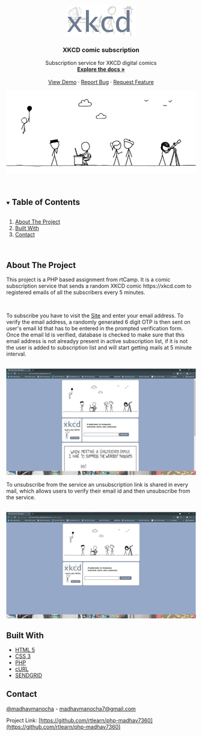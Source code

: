 <!-- PROJECT HEADER -->
<br />
<p align='center'>
  <a href='https://github.com/rtlearn/php-madhav7360'>
    <img src='assets/logo.png' alt='Logo'>
  </a>

  <h3 align='center'>XKCD comic subscription</h3>

  <p align='center'>
    Subscription service for XKCD digital comics
    <br />
    <a href='https://github.com/rtlearn/php-madhav7360'><strong>Explore the docs »</strong></a>
    <br />
    <br />
    <a href='http://xkcd-subscription.gvidhyahostel.com/'>View Demo</a>
    ·
    <a href='https://github.com/rtlearn/php-madhav7360/issues'>Report Bug</a>
    ·
    <a href='https://github.com/rtlearn/php-madhav7360/issues'>Request Feature</a>
  </p>
</p>



<!-- TABLE OF CONTENTS -->
<p align='center'><a href='https://github.com/rtlearn/php-madhav7360'>
    <img src='assets/cover.png' alt='banner'>
  </a> </p> <br />
  
<details open='open'>
  <summary><h2 style='display: inline-block'>Table of Contents</h2></summary>
  <ol>
    <li><a href='#about-the-project'>About The Project</a></li>
    <li><a href='#built-with'>Built With</a></li>  
    <li><a href='#contact'>Contact</a></li>    
  </ol>
</details><br />



<!-- ABOUT THE PROJECT -->
## About The Project

<p>This project is a PHP based assignment from rtCamp. It is a comic subscription service that sends a random XKCD comic https://xkcd.com to registered emails of all the subscribers every 5 minutes.</p><br />
<p>To subscribe you have to visit the <a href='http://xkcd-subscription.gvidhyahostel.com/'>Site</a> and enter your email address. To verify the email address, a randomly generated 6 digit OTP is then sent on user's email Id that has to be entered in the prompted verification form. Once the email Id is verified, database is checked to make sure that this email address is not alreadyy present in active subscription list, if it is not the user is added to subscription list and will start getting mails at 5 minute interval.</p>  <br />
<img src='assets/subscribe.png' alt='subscribe-page'>  <br /> 
<p>To unsubscribe from the service an unsubscription link is shared in every mail, which allows users to verify their email id and then unsubscribe from the service.</p>  <br />
<img src='assets/unsubscribe.png' alt='unsubscribe-page'><br /> 



## Built With

* [HTML 5](https://developer.mozilla.org/en-US/docs/Web/HTML)
* [CSS 3](https://developer.mozilla.org/en-US/docs/Web/CSS)
* [PHP](https://www.php.net/)
* [cURL](https://www.php.net/manual/en/ref.curl.php)
* [SENDGRID](https://sendgrid.com/)<br />



<!-- CONTACT -->
## Contact

[@madhavmanocha](https://www.linkedin.com/in/madhavmanocha/) - madhavmanocha7@gmail.com

Project Link: [https://github.com/rtlearn/php-madhav7360](https://github.com/rtlearn/php-madhav7360)

